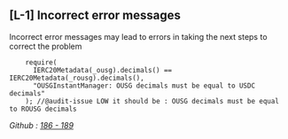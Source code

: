 ## [L-1] Incorrect error messages

Incorrect error messages may lead to errors in taking the next steps to correct the problem

```solidity
    require( 
      IERC20Metadata(_ousg).decimals() == IERC20Metadata(_rousg).decimals(),
      "OUSGInstantManager: OUSG decimals must be equal to USDC decimals"
    ); //@audit-issue LOW it should be : OUSG decimals must be equal to ROUSG decimals
```

*Github : [186 - 189](https://github.com/code-423n4/2024-03-ondo-finance/blob/78779c30bebfd46e6f416b03066c55d587e8b30b/contracts/ousg/ousgInstantManager.sol#L186-L189)*
